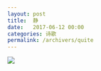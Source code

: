 ```yaml
---
layout: post
title:  静
date:   2017-06-12 00:00
categories: 诗歌
permalink: /archivers/quite
---
```


![](http://upload-images.jianshu.io/upload_images/1420306-234fc6c3c633d242.jpg?imageMogr2/auto-orient/strip%7CimageView2/2/w/1080/q/50)